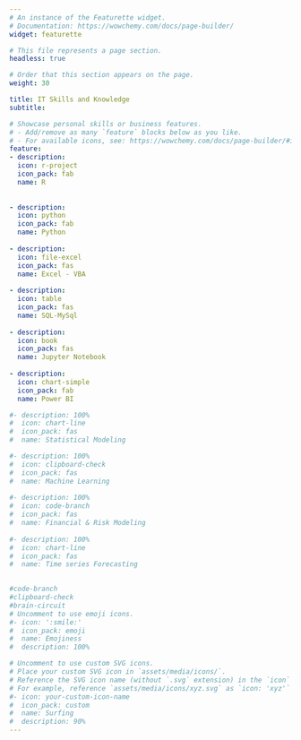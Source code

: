 ```yaml
---
# An instance of the Featurette widget.
# Documentation: https://wowchemy.com/docs/page-builder/
widget: featurette

# This file represents a page section.
headless: true

# Order that this section appears on the page.
weight: 30

title: IT Skills and Knowledge 
subtitle: 

# Showcase personal skills or business features.
# - Add/remove as many `feature` blocks below as you like.
# - For available icons, see: https://wowchemy.com/docs/page-builder/#icons
feature:
- description: 
  icon: r-project
  icon_pack: fab
  name: R
  
  
- description: 
  icon: python
  icon_pack: fab
  name: Python
  
- description: 
  icon: file-excel
  icon_pack: fas
  name: Excel - VBA
  
- description: 
  icon: table
  icon_pack: fas
  name: SQL-MySql
  
- description:
  icon: book                   
  icon_pack: fas
  name: Jupyter Notebook
  
- description:
  icon: chart-simple                   
  icon_pack: fab
  name: Power BI

#- description: 100%
#  icon: chart-line
#  icon_pack: fas
#  name: Statistical Modeling

#- description: 100%
#  icon: clipboard-check
#  icon_pack: fas
#  name: Machine Learning
  
#- description: 100%
#  icon: code-branch                   
#  icon_pack: fas
#  name: Financial & Risk Modeling
  
#- description: 100%
#  icon: chart-line                   
#  icon_pack: fas
#  name: Time series Forecasting
  

#code-branch
#clipboard-check 
#brain-circuit
# Uncomment to use emoji icons.
#- icon: ':smile:'
#  icon_pack: emoji
#  name: Emojiness
#  description: 100% 

# Uncomment to use custom SVG icons.
# Place your custom SVG icon in `assets/media/icons/`.
# Reference the SVG icon name (without `.svg` extension) in the `icon` field.
# For example, reference `assets/media/icons/xyz.svg` as `icon: 'xyz'`
#- icon: your-custom-icon-name
#  icon_pack: custom
#  name: Surfing
#  description: 90%
---
```

